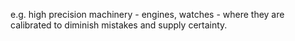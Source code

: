 e.g. high precision machinery - engines, watches - where they are calibrated to diminish mistakes and supply certainty.

